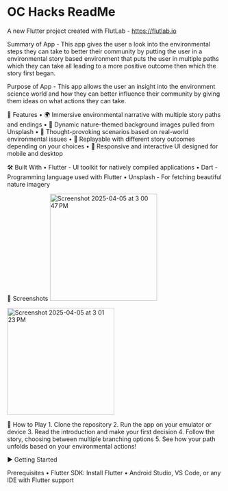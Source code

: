 # OC Hacks ReadMe

A new Flutter project created with FlutLab - https://flutlab.io

Summary of App - This app gives the user a look into the environmental steps they can take to better their community by putting the user
                 in a environmental story based environment that puts the user in multiple paths which they can take all leading to a
                 more positive outcome then which the story first began.

Purpose of App - This app allows the user an insight into the environment science world and how they can better influence their community
                 by giving them ideas on what actions they can take.

🚀 Features
	•	🌍 Immersive environmental narrative with multiple story paths and endings
	•	🎨 Dynamic nature-themed background images pulled from Unsplash
	•	🧠 Thought-provoking scenarios based on real-world environmental issues
	•	🔁 Replayable with different story outcomes depending on your choices
	•	📱 Responsive and interactive UI designed for mobile and desktop

🛠️ Built With
	•	Flutter - UI toolkit for natively compiled applications
	•	Dart - Programming language used with Flutter
	•	Unsplash - For fetching beautiful nature imagery

📸 Screenshots
<img width="250" alt="Screenshot 2025-04-05 at 3 00 47 PM" src="https://github.com/user-attachments/assets/e07d0dec-378e-4cf3-8fc2-2cd77060babd" />

<img width="250" alt="Screenshot 2025-04-05 at 3 01 23 PM" src="https://github.com/user-attachments/assets/fb68c659-4bda-48ab-9485-248ee617045a" />

📖 How to Play
	1.	Clone the repository
	2.	Run the app on your emulator or device
	3.	Read the introduction and make your first decision
	4.	Follow the story, choosing between multiple branching options
	5.	See how your path unfolds based on your environmental actions!

▶️ Getting Started

Prerequisites
	•	Flutter SDK: Install Flutter
	•	Android Studio, VS Code, or any IDE with Flutter support
